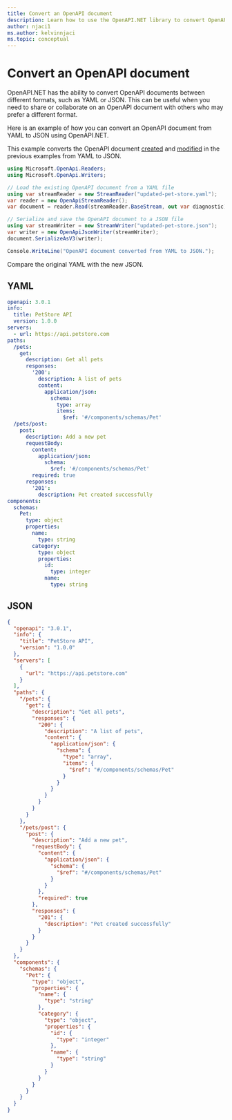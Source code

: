 ```yaml
---
title: Convert an OpenAPI document
description: Learn how to use the OpenAPI.NET library to convert OpenAPI documents between YAML and JSON
author: njaci1
ms.author: kelvinnjaci
ms.topic: conceptual
---
```


# Convert an OpenAPI document

OpenAPI.NET has the ability to convert OpenAPI documents between different formats, such as YAML or JSON. This can be useful when you need to share or collaborate on an OpenAPI document with others who may prefer a different format.

Here is an example of how you can convert an OpenAPI document from YAML to JSON using OpenAPI.NET.

This example converts the OpenAPI document [created](create-openapi.md) and [modified](modify-openapi.md) in the previous examples from YAML to JSON.

```csharp
using Microsoft.OpenApi.Readers;
using Microsoft.OpenApi.Writers;

// Load the existing OpenAPI document from a YAML file
using var streamReader = new StreamReader("updated-pet-store.yaml");
var reader = new OpenApiStreamReader();
var document = reader.Read(streamReader.BaseStream, out var diagnostic);

// Serialize and save the OpenAPI document to a JSON file
using var streamWriter = new StreamWriter("updated-pet-store.json");
var writer = new OpenApiJsonWriter(streamWriter);
document.SerializeAsV3(writer);

Console.WriteLine("OpenAPI document converted from YAML to JSON.");
```

Compare the original YAML with the new JSON.

## YAML

```yaml
openapi: 3.0.1
info:
  title: PetStore API
  version: 1.0.0
servers:
  - url: https://api.petstore.com
paths:
  /pets:
    get:
      description: Get all pets
      responses:
        '200':
          description: A list of pets
          content:
            application/json:
              schema:
                type: array
                items:
                  $ref: '#/components/schemas/Pet'
  /pets/post:
    post:
      description: Add a new pet
      requestBody:
        content:
          application/json:
            schema:
              $ref: '#/components/schemas/Pet'
        required: true
      responses:
        '201':
          description: Pet created successfully
components:
  schemas:
    Pet:
      type: object
      properties:
        name:
          type: string
        category:
          type: object
          properties:
            id:
              type: integer
            name:
              type: string
```

## JSON

```json
{
  "openapi": "3.0.1",
  "info": {
    "title": "PetStore API",
    "version": "1.0.0"
  },
  "servers": [
    {
      "url": "https://api.petstore.com"
    }
  ],
  "paths": {
    "/pets": {
      "get": {
        "description": "Get all pets",
        "responses": {
          "200": {
            "description": "A list of pets",
            "content": {
              "application/json": {
                "schema": {
                  "type": "array",
                  "items": {
                    "$ref": "#/components/schemas/Pet"
                  }
                }
              }
            }
          }
        }
      }
    },
    "/pets/post": {
      "post": {
        "description": "Add a new pet",
        "requestBody": {
          "content": {
            "application/json": {
              "schema": {
                "$ref": "#/components/schemas/Pet"
              }
            }
          },
          "required": true
        },
        "responses": {
          "201": {
            "description": "Pet created successfully"
          }
        }
      }
    }
  },
  "components": {
    "schemas": {
      "Pet": {
        "type": "object",
        "properties": {
          "name": {
            "type": "string"
          },
          "category": {
            "type": "object",
            "properties": {
              "id": {
                "type": "integer"
              },
              "name": {
                "type": "string"
              }
            }
          }
        }
      }
    }
  }
}
```
